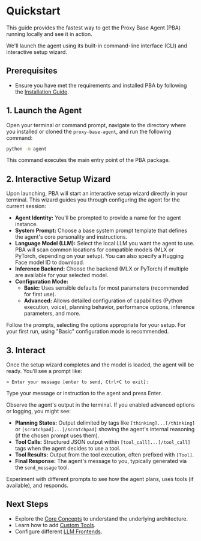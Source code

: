 # Quickstart

This guide provides the fastest way to get the Proxy Base Agent (PBA) running locally and see it in action.

We'll launch the agent using its built-in command-line interface (CLI) and interactive setup wizard.

## Prerequisites

*   Ensure you have met the requirements and installed PBA by following the [Installation Guide](./installation.md).

## 1. Launch the Agent

Open your terminal or command prompt, navigate to the directory where you installed or cloned the `proxy-base-agent`, and run the following command:

```bash
python -m agent
```

This command executes the main entry point of the PBA package.

## 2. Interactive Setup Wizard

Upon launching, PBA will start an interactive setup wizard directly in your terminal. This wizard guides you through configuring the agent for the current session:

*   **Agent Identity:** You'll be prompted to provide a name for the agent instance.
*   **System Prompt:** Choose a base system prompt template that defines the agent's core personality and instructions.
*   **Language Model (LLM):** Select the local LLM you want the agent to use. PBA will scan common locations for compatible models (MLX or PyTorch, depending on your setup). You can also specify a Hugging Face model ID to download.
*   **Inference Backend:** Choose the backend (MLX or PyTorch) if multiple are available for your selected model.
*   **Configuration Mode:**
    *   **Basic:** Uses sensible defaults for most parameters (recommended for first use).
    *   **Advanced:** Allows detailed configuration of capabilities (Python execution, voice), planning behavior, performance options, inference parameters, and more.

Follow the prompts, selecting the options appropriate for your setup. For your first run, using "Basic" configuration mode is recommended.

## 3. Interact

Once the setup wizard completes and the model is loaded, the agent will be ready. You'll see a prompt like:

```
> Enter your message [enter to send, Ctrl+C to exit]:
```

Type your message or instruction to the agent and press Enter.

Observe the agent's output in the terminal. If you enabled advanced options or logging, you might see:

*   **Planning States:** Output delimited by tags like `[thinking]...[/thinking]` or `[scratchpad]...[/scratchpad]` showing the agent's internal reasoning (if the chosen prompt uses them).
*   **Tool Calls:** Structured JSON output within `[tool_call]...[/tool_call]` tags when the agent decides to use a tool.
*   **Tool Results:** Output from the tool execution, often prefixed with `[Tool]`.
*   **Final Response:** The agent's message to you, typically generated via the `send_message` tool.

Experiment with different prompts to see how the agent plans, uses tools (if available), and responds.

## Next Steps

*   Explore the [Core Concepts](../concepts/index.md) to understand the underlying architecture.
*   Learn how to add [Custom Tools](../extending/custom-tools.md).
*   Configure different [LLM Frontends](../frontends/index.md).

